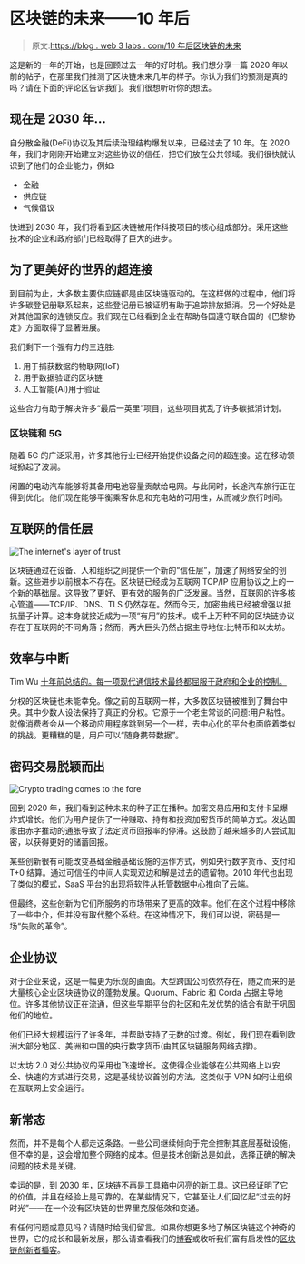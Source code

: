 # 区块链的未来——10 年后

> 原文:[https://blog . web 3 labs . com/10 年后区块链的未来](https://blog.web3labs.com/future-of-blockchain-10-years-from-now)

这是新的一年的开始，也是回顾过去一年的好时机。我们想分享一篇 2020 年以前的帖子，在那里我们推测了区块链未来几年的样子。你认为我们的预测是真的吗？请在下面的评论区告诉我们。我们很想听听你的想法。

## 现在是 2030 年...

自分散金融(DeFi)协议及其后续治理结构爆发以来，已经过去了 10 年。在 2020 年，我们才刚刚开始建立对这些协议的信任，把它们放在公共领域。我们很快就认识到了他们的企业能力，例如:

*   金融
*   供应链
*   气候倡议

快进到 2030 年，我们将看到区块链被用作科技项目的核心组成部分。采用这些技术的企业和政府部门已经取得了巨大的进步。

## 为了更美好的世界的超连接

到目前为止，大多数主要供应链都是由区块链驱动的。在这样做的过程中，他们将许多碳登记册联系起来，这些登记册已被证明有助于追踪排放抵消。另一个好处是对其他国家的连锁反应。我们现在已经看到企业在帮助各国遵守联合国的《巴黎协定》方面取得了显著进展。

我们剩下一个强有力的三连胜:

1.  用于捕获数据的物联网(IoT)
2.  用于数据验证的区块链
3.  人工智能(AI)用于验证

这些合力有助于解决许多“最后一英里”项目，这些项目扰乱了许多碳抵消计划。

### 区块链和 5G

随着 5G 的广泛采用，许多其他行业已经开始提供设备之间的超连接。这在移动领域掀起了波澜。

闲置的电动汽车能够将其备用电池容量贡献给电网。与此同时，长途汽车旅行正在得到优化。他们现在能够平衡乘客休息和充电站的可用性，从而减少旅行时间。

## 互联网的信任层

![The internet's layer of trust](../Images/738cb72b22d683d2fd2ba50b0fb1f04e.png)

区块链通过在设备、人和组织之间提供一个新的“信任层”，加速了网络安全的创新。这些进步以前根本不存在。区块链已经成为互联网 TCP/IP 应用协议之上的一个新的基础层。这导致了更好、更有效的服务的广泛发展。当然，互联网的许多核心管道——TCP/IP、DNS、TLS 仍然存在。然而今天，加密曲线已经被增强以抵抗量子计算。这本身就接近成为一项“有用”的技术。成千上万种不同的区块链协议存在于互联网的不同角落；然而，两大巨头仍然占据主导地位:比特币和以太坊。

## 效率与中断

Tim Wu [十年前总结的。每一项现代通信技术最终都屈服于政府和企业的控制。](https://www.goodreads.com/book/show/9155566-the-master-switch)

分权的区块链也未能幸免。像之前的互联网一样，大多数区块链被推到了舞台中央。其中少数人设法保持了真正的分权。它源于一个老生常谈的问题:用户粘性。就像消费者会从一个移动应用程序跳到另一个一样，去中心化的平台也面临着类似的挑战。更糟糕的是，用户可以“随身携带数据”。

## 密码交易脱颖而出

![Crypto trading comes to the fore](../Images/94711395be0e477479197d9ce507a565.png)

回到 2020 年，我们看到这种未来的种子正在播种。加密交易应用和支付卡呈爆炸式增长。他们为用户提供了一种赚取、持有和投资加密货币的简单方式。发达国家由赤字推动的通胀导致了法定货币回报率的停滞。这鼓励了越来越多的人尝试加密，以获得更好的储蓄回报。

某些创新很有可能改变基础金融基础设施的运作方式，例如央行数字货币、支付和 T+0 结算。通过可信任的中间人实现双边和解是过去的遗留物。2010 年代也出现了类似的模式，SaaS 平台的出现将软件从托管数据中心推向了云端。

但最终，这些创新为它们所服务的市场带来了更高的效率。他们在这个过程中移除了一些中介，但并没有取代整个系统。在这种情况下，我们可以说，密码是一场“失败的革命”。

## 企业协议

对于企业来说，这是一幅更为乐观的画面。大型跨国公司依然存在，随之而来的是大量核心企业区块链协议的蓬勃发展。Quorum、Fabric 和 Corda 占据主导地位。许多其他协议正在流通，但这些早期平台的社区和先发优势的结合有助于巩固他们的地位。

他们已经大规模运行了许多年，并帮助支持了无数的过渡。例如，我们现在看到欧洲大部分地区、美洲和中国的央行数字货币(由其区块链服务网络支撑)。

以太坊 2.0 对公共协议的采用也飞速增长。这使得企业能够在公共网络上以安全、快速的方式进行交易，这是基线协议首创的方法。这类似于 VPN 如何让组织在互联网上安全运行。

## 新常态

然而，并不是每个人都走这条路。一些公司继续倾向于完全控制其底层基础设施，但不幸的是，这会增加整个网络的成本。但是技术创新总是如此，选择正确的解决问题的技术是关键。

幸运的是，到 2030 年，区块链不再是工具箱中闪亮的新工具。这已经证明了它的价值，并且在经验上是可靠的。在某些情况下，它甚至让人们回忆起“过去的好时光”——在一个没有区块链的世界里克服低效和变通。

有任何问题或意见吗？请随时给我们留言。如果你想更多地了解区块链这个神奇的世界，它的成长和最新发展，那么请查看我们的[博客](https://blog.web3labs.com/)或收听我们富有启发性的[区块链创新者播客](https://podcast.web3labs.com/)。